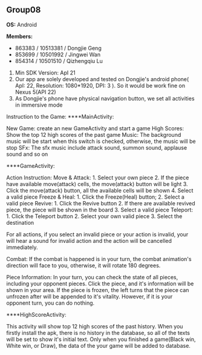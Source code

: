 Group08
---

__OS:__ Android

__Members:__
 - 863383 / 10513381 / Dongjie Geng
 - 853699 / 10501992 / Jingwei Wan
 - 854314 / 10501510 / Qizhengqiu Lu

1. Min SDK Version: ApI 21
2. Our app are solely developed and tested on Dongjie's android phone( ApI: 22, Resolution: 1080*1920, DPI: 3  ). So it would be work fine on Nexus 5(API 22)
3. As Dongjie's phone have physical navigation button, we set all activities in immersive mode


Instruction to the Game:
****MainActivity:

New Game: create an new GameActivity and start a game
High Scores: Show the top 12 high scores of the past game
Music: The background music will be start when this switch is checked, otherwise, the music will be stop
SFx: The sfx music include attack sound, summon sound, applause sound and so on

****GameActivity:

Action Instruction:
Move & Attack:
    1. Select your own piece
    2. If the piece have available move(attack) cells, the move(attack) button will be light
    3. Click the move(attack) button, all the available cells will be shown
    4. Select a valid piece
Freeze & Heal:
    1. Click the Freeze(Heal) button;
    2. Select a valid piece
Revive:
    1. Click the Revive button
    2. If there are  available revived piece, the piece will be shown in the board
    3. Select a valid piece
Teleport:
    1. Click the Teleport button
    2. Select your own valid piece
    3. Select the destination

   For all actions, if you select an invalid piece or your action is invalid, your will hear a sound for invalid action and the action will be cancelled immediately.

   Combat:
   If the combat is happened is in your turn, the combat animation's direction will face to you, otherwise, it will rotate 180 degrees.

   Piece Information:
   In your turn, you can check the state of all pieces, including your opponent pieces.
   Click the piece, and it's information will be shown in your area.
   If the piece is frozen, the left turns that the piece can unfrozen after will be appended to it's vitality.
   However, if it is your opponent turn, you can do nothing.


****HighScoreActivity:

This activity will show top 12 high scores of the past history.
When you firstly install the apk, there is no history in the database, so all of the texts will be set to show it's initial text.
Only when you finished a game(Black win, White win, or Draw), the data of the your game will be added to database.
